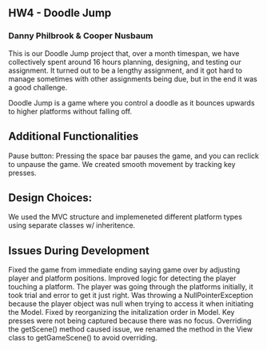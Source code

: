 ## HW4 - Doodle Jump
### Danny Philbrook & Cooper Nusbaum
 

This is our Doodle Jump project that, over a month timespan, we have collectively spent around 16 hours planning, designing, and testing our assignment. It turned out to be a lengthy assignment, and it got hard to manage sometimes with other assignments being due, but in the end it was a good challenge. 

Doodle Jump is a game where you control a doodle as it bounces upwards to higher platforms without falling off.

## Additional Functionalities
Pause button: Pressing the space bar pauses the game, and you can reclick to unpause the game. 
We created smooth movement by tracking key presses.

## Design Choices:

We used the MVC structure and implemeneted different platform types using separate classes w/ inheritence.


## Issues During Development 

Fixed the game from immediate ending saying game over by adjusting player and platform positions.
Improved logic for detecting the player touching a platform. The player was going through the platforms initially, it took trial and error to get it just right.
Was throwing a NullPointerException because the player object was null when trying to access it when initiating the Model. Fixed by reorganizing the initalization order in Model.
Key presses were not being captured because there was no focus.
Overriding the getScene() method caused issue, we renamed the method in the View class to getGameScene() to avoid overriding.

